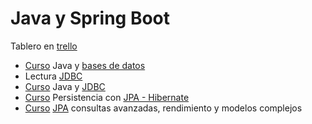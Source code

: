 # Java y Spring Boot

Tablero en [trello](https://trello.com/b/gWJsG18e/g5-formaci%C3%B3n-spring-boot)

- [Curso](https://app.aluracursos.com/course/introduccion-sql-mysql-manipule-consulte-datos)
Java y [bases de datos](./base_de_datos.md)
- Lectura [JDBC](https://www.aluracursos.com/blog/conociendo-el-jdbc)
- [Curso](https://app.aluracursos.com/course/java-jdbc-trabajando-base-datos)
Java y [JDBC](./jdbc.md)
- [Curso](https://app.aluracursos.com/course/persistencia-jpa-hibernate)
Persistencia con [JPA - Hibernate](./jpa_persistencia_hibernate.md)
- [Curso](https://app.aluracursos.com/course/java-jpa-consultas-avanzadas-rendimiento-modelos-complejos)
[JPA](./jpa_2.avanzado.md)
consultas avanzadas, rendimiento y modelos complejos
